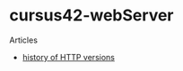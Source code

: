 # cursus42-webServer

Articles

- [history of HTTP versions](http://www.tcpipguide.com/free/t_HTTPOverviewHistoryVersionsandStandards.htm)
